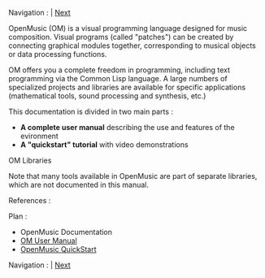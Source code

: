 
Navigation :  | [Next](OM-User-Manual "Next\(OM User Manual\)")


OpenMusic (OM) is a visual programming language designed for music
composition. Visual programs (called "patches") can be created by connecting
graphical modules together, corresponding to musical objects or data
processing functions.

OM offers you a complete freedom in programming, including text programming
via the Common Lisp language. A large numbers of specialized projects and
libraries are available for specific applications (mathematical tools, sound
processing and synthesis, etc.)

This documentation is divided in two main parts :

  *  **A complete user manual** describing the use and features of the evironment
  *  **A "quickstart" tutorial** with video demonstrations

OM Libraries

Note that many tools available in OpenMusic are part of separate libraries,
which are not documented in this manual.

References :

Plan :

  * OpenMusic Documentation
  * [OM User Manual](OM-User-Manual)
  * [OpenMusic QuickStart](QuickStart-Chapters)

Navigation :  | [Next](OM-User-Manual "Next\(OM
User Manual\)")

